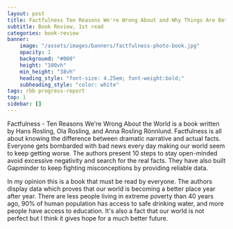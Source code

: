```yaml
---
layout: post
title: Factfulness Ten Reasons We're Wrong About and Why Things Are Better Than You Think by Hans Rosling, Ola Rosling, and Anna Rosling Rönnlund
subtitle: Book Review, 1st read
categories: book-review
banner:
    image: "/assets/images/banners/factfulness-photo-book.jpg"
    opacity: 1
    background: "#000"
    height: "100vh"
    min_height: "38vh"
    heading_style: "font-size: 4.25em; font-weight:bold;"
    subheading_style: "color: white"
tags: rbb progress-report
top: 1
sidebar: []
---
```


Factfulness - Ten Reasons We're Wrong About the World is a book written by Hans Rosling, Ola Rosling, and Anna Rosling Rönnlund. 
Factfulness is all about knowing the difference between dramatic narrative and actual facts. 
Everyone gets bombarded with bad news every day making our world seem to keep getting worse. 
The authors present 10 steps to stay open-minded avoid excessive negativity and search for the real facts. 
They have also built Gapminder to keep fighting misconceptions by providing reliable data.

In my opinion this is a book that must be read by everyone. The authors display data which proves that our world is becoming 
a better place year after year. There are less people living in extreme poverty than 40 years ago, 90% of human population has 
access to safe drinking water, and more people have access to education. It's also a fact that our world is not perfect but I 
think it gives hope for a much better future. 
